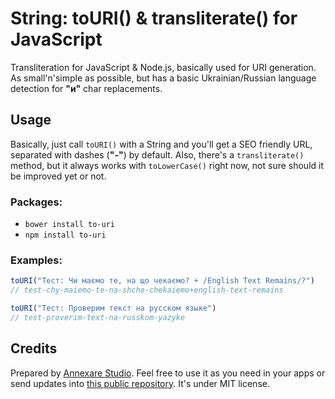 # String: toURI() &amp; transliterate() for JavaScript

Transliteration for JavaScript &amp; Node.js, basically used for URI generation. As small'n'simple as possible, but has a basic Ukrainian/Russian language detection for **"и"** char replacements.

## Usage

Basically, just call `toURI()` with a String and you'll get a SEO friendly URL, separated with dashes (**"-"**) by default. Also, there's a `transliterate()` method, but it always works with `toLowerCase()` right now, not sure should it be improved yet or not.

### Packages:

* `bower install to-uri`
* `npm install to-uri`

### Examples:

```js
toURI("Тест: Чи маємо те, на що чекаємо? + /English Text Remains/?")
// test-chy-maiemo-te-na-shcho-chekaiemo+english-text-remains

toURI("Тест: Проверим текст на русском языке")
// test-proverim-text-na-russkom-yazyke
```

## Credits

Prepared by [Annexare Studio](https://annexare.com/). Feel free to use it as you need in your apps or send updates into [this public repository](https://github.com/annexare/toURI). It's under MIT license.

